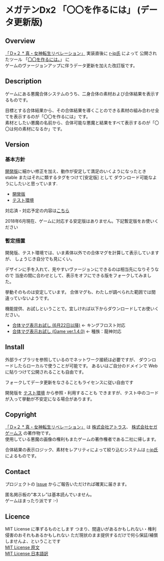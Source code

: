 メガテンDx2 「〇〇を作るには」 (データ更新版)
====
[r-jp氏]: https://github.com/r-jp/
[Game]: https://d2-megaten-l.sega.jp/

## Overview
[「Ｄ×２ * 真・女神転生リベレーション」][Game] 実装直後に [r-jp氏] によって
公開されたツール
「[〇〇を作るには。](https://r-jp.github.io/d2/)」 に  
ゲームのヴァージョンアップに伴うデータ更新を加えた改訂版です。

## Description
ゲームにある悪魔合体システムのうち、二身合体の素材および合体結果を表示するものです。

目標とする合体結果から、その合体結果を導くことのできる素材の組み合わせ全てを表示するのが「〇〇を作るには」です。  
素材としたい悪魔の名前から、合体可能な悪魔と結果をすべて表示するのが「〇〇は何の素材になるか」です。

## Version
[開発版]: https://github.com/yaemon/d2
[テスト環境]: https://yaemon.github.io/d2/
[合体マグ表示お試し (Game ver.1.4.0)]: https://github.com/yaemon/d2/releases/tag/PriceOnOFF-GameVer_1.4.0
[合体マグ表示お試し (6月22日以降)]: https://github.com/yaemon/d2/releases/tag/20180621
### 基本方針
[開発版]に細かい修正を加え、動作が安定して満足のいくようになったとき  
stable またはそれに類するタグをつけて[安定版] として
ダウンロード可能なようにしたいと思っています.

* [開発版]
* [テスト環境]

対応済・対応予定の内容は[こちら](https://github.com/yaemon/d2/wiki/Known-Issues)

2018年6月現在、ゲームに対応する安定版はありません。下記暫定版をお使いください

### 暫定措置
開発版、テスト環境では、いま素体以外での合体マグを計算して表示していますが、
しょうじき自分でも見にくい。

デザインに手を入れて、見やすいヴァージョンにできるのは相当先になりそうなので
当座の間に合わせとして、表示をオフにできる版をフォークしてみました。

挙動そのものは安定しています。
合体マグも、わたしが調べられた範囲では間違っていないようです。

機能提供、お試しということで。宜しければ以下からダウンロードしてお使いください。

* [合体マグ表示お試し (6月22日以降)] ← キングフロスト対応
* [合体マグ表示お試し (Game ver.1.4.0)] ← 種族：龍神対応

## Install
外部ライブラリを参照しているのでネットワーク接続は必要ですが、
ダウンロードしたらローカルで使うことが可能です。
あるいはご自分のドメインで Web に貼りつけて公開されることも自由です。

フォークしてデータ更新をなさることもライセンスに従い自由です

開発版を [テスト環境](https://yaemon.github.io/d2/) から参照・利用することも
できますが、テスト中のコードが入って挙動が不安定になる場合があります。

## Copyright
[「Ｄ×２ * 真・女神転生リベレーション」][Game] は
[株式会社アトラス](https://www.atlus.co.jp/)、
[株式会社セガゲームス](https://sega-games.co.jp/) の著作物です。  
使用している悪魔の画像の権利もまたゲームの著作権者である二社に帰します。

合体結果の表示ロジック、素材をレアリティによって絞り込むシステムは
[r-jp氏]によるものです。

## Contact
プロジェクトの [Issue](https://github.com/yaemon/d2/issues)
からご報告いただければ確実に届きます。

匿名掲示板の<q>本スレ</q>は基本読んでいません。  
ゲームはまったり派です :-)

## Licence
MIT License に準ずるものとします
つまり、間違いがあるかもしれない・権利侵害のおそれもあるかもしれない
ただ現状のまま提供するだけで何ら保証/補償しませんよ、ということです  
[MIT License 原文](https://opensource.org/licenses/mit-license.php)  
[MIT License 日本語訳](https://ja.osdn.net/projects/opensource/wiki/licenses%2FMIT_license)

